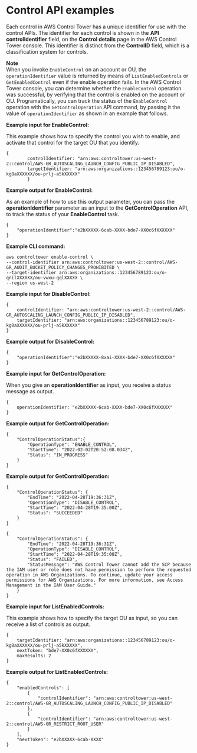 # Control API examples<a name="control-api-examples-short"></a>

Each control in AWS Control Tower has a unique identifier for use with the control APIs\. The identifier for each control is shown in the **API controlIdentifier** field, on the **Control details** page in the AWS Control Tower console\. This identifier is distinct from the **ControlID** field, which is a classification system for controls\.

**Note**  
When you invoke `EnableControl` on an account or OU, the `operationIdentifier` value is returned by means of `ListEnabledControls` or `GetEnabledControl` even if the enable operation fails\. In the AWS Control Tower console, you can determine whether the `EnableControl` operation was successful, by verifying that the control is enabled on the account or OU\. Programatically, you can track the status of the `EnableControl` operation with the `GetControlOperation` API command, by passing it the value of `operationIdentifier` as shown in an example that follows\.

**Example input for EnableControl:**

This example shows how to specify the control you wish to enable, and activate that control for the target OU that you identify\.

```
{
        controlIdentifier: "arn:aws:controltower:us-west-2::control/AWS-GR_AUTOSCALING_LAUNCH_CONFIG_PUBLIC_IP_DISABLED",
        targetIdentifier: "arn:aws:organizations::123456789123:ou/o-kg8aXXXXXX/ou-prlj-a5kXXXXX"
        }
```

**Example output for EnableControl:**

As an example of how to use this output parameter, you can pass the **operationIdentifier** parameter as an input to the **GetControlOperation** API, to track the status of your **EnableControl** task\.

```
{
    "operationIdentifier":"e2bXXXXX-6cab-XXXX-bde7-XX0c6fXXXXXX" 
}
```

**Example CLI command:**

```
aws controltower enable-control \
--control-identifier arn:aws:controltower:us-west-2::control/AWS-GR_AUDIT_BUCKET_POLICY_CHANGES_PROHIBITED \
--target-identifier arn:aws:organizations::123456789123:ou/o-qnilXXXXXX/ou-vwxu-qqlXXXXX \
--region us-west-2
```

**Example input for DisableControl:**

```
{
    controlIdentifier: "arn:aws:controltower:us-west-2::control/AWS-GR_AUTOSCALING_LAUNCH_CONFIG_PUBLIC_IP_DISABLED",
    targetIdentifier: "arn:aws:organizations::123456789123:ou/o-kg8aXXXXXX/ou-prlj-a5kXXXXX"
}
```

**Example output for DisableControl:**

```
{ 
    "operationIdentifier":"e2bXXXXX-8xai-XXXX-bde7-XX0c6fXXXXXX" 
}
```

**Example input for GetControlOperation:**

 When you give an **operationIdentifier** as input, you receive a status message as output\.

```
{
    operationIdentifier: "e2bXXXXX-6cab-XXXX-bde7-XX0c6fXXXXXX"
}
```

**Example output for GetControlOperation:**

```
{ 
    "ControlOperationStatus":{
        "OperationType": "ENABLE_CONTROL", 
        "StartTime": "2022-02-02T20:52:08.034Z", 
        "Status": "IN_PROGRESS" 
    } 
}
```

**Example output for GetControlOperation:**

```
{
    "ControlOperationStatus": {
        "EndTime": "2022-04-28T19:36:31Z",
        "OperationType": "DISABLE_CONTROL",
        "StartTime": "2022-04-28T19:35:00Z",
        "Status": "SUCCEEDED"
    }
}
```

```
{
    "ControlOperationStatus": {
        "EndTime": "2022-04-28T19:36:31Z",
        "OperationType": "DISABLE_CONTROL",
        "StartTime": "2022-04-28T19:35:00Z",
        "Status": "FAILED",
        "StatusMessage": "AWS Control Tower cannot add the SCP because the IAM user or role does not have permission to perform the requested operation in AWS Organizations. To continue, update your access permissions for AWS Organizations. For more information, see Access Management in the IAM User Guide."
    }
}
```

**Example input for ListEnabledControls:**

This example shows how to specify the target OU as input, so you can receive a list of controls as output\.

```
{
    targetIdentifier: "arn:aws:organizations::123456789123:ou/o-kg8aXXXXXX/ou-prlj-a5kXXXXX",
    nextToken: "bde7-XX0c6fXXXXXX",
    maxResults: 2
}
```

**Example output for ListEnabledControls:**

```
{
    "enabledControls": [
        {
            "controlIdentifier": "arn:aws:controltower:us-west-2::control/AWS-GR_AUTOSCALING_LAUNCH_CONFIG_PUBLIC_IP_DISABLED"
        },
        {
            "controlIdentifier": "arn:aws:controltower:us-west-2::control/AWS-GR_RESTRICT_ROOT_USER"
        }
    ],
    "nextToken": "e2bXXXXX-6cab-XXXX"
}
```